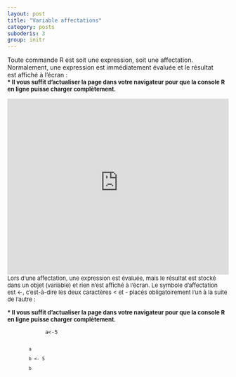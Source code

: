 ```yaml
---
layout: post
title: "Variable affectations"
category: posts
suboderis: 3
group: initr
---
```


<div>Toute commande R est soit une expression, soit une <span class="highlight selected">affec</span>tation.</div>
<div></div>
<div>Normalement, une expression est immédiatement évaluée et le résultat</div>
<div>est affiché à l’écran :</div>
<div></div>
<div>
<div><strong><span style="font-size: small;">* Il vous suffit d’actualiser la page dans votre navigateur pour que la console R en ligne puisse charger complètement.</span></strong></div>
</div>
<p><span style="font-size: small;"><iframe scrolling="yes" src="https://catalogue-ent2.univ-paris8.fr/datacamp/sbang/ch1_2_1.html" width="100%" height="400px" frameborder="0"></iframe>Lors d’une affectation, une expression est évaluée, mais le résultat est stocké dans un objet (variable) et rien n’est affiché à l’écran. Le symbole d’affectation est &lt;-, c’est-à-dire les deux caractères &lt; et - placés obligatoirement l’un à la suite de l’autre :</span></p>
<p></p>
<div><strong><span style="font-size: small;">* Il vous suffit d’actualiser la page dans votre navigateur pour que la console R en ligne puisse charger complètement.</span></strong></div>

<html>
<head>
<meta http-equiv="Content-Type" content="text/html; charset=utf-8" />
<style>
.dcl__index-module__console--2YAI1, .dcl__index-module__editor--m_p4P {font-size: 15px !important; }
.lm_header .lm_tab .lm_title {font-size: 15px !important;}
.dcl__Button-module__extra-small--2toEt, .dcl__Button-module__small--1VJc5 {font-size: 15px;}
</style>
</head>
        <body>
        	<script type="text/javascript" src="//cdn.datacamp.com/dcl-react.js.gz"></script>
			<div data-datacamp-exercise data-lang="r">
        	<code data-type="sample-code">
        	a<-5
            
            a
            
            b <- 5

            b
</code>
</div>
</body>
</html>
